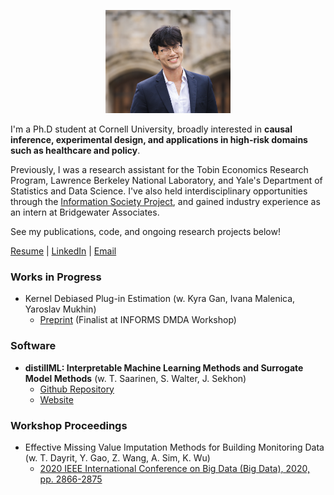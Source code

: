 <!-- ![Profile Picture](profile_image.png) -->
<p style="text-align:center;"><img src="profile_image.png" alt="Profile Picture" width="200"></p>


I'm a Ph.D student at Cornell University, broadly interested in **causal inference, experimental design, and applications in high-risk domains such as healthcare and policy**. 

Previously, I was a research assistant for the Tobin Economics Research Program, Lawrence Berkeley National Laboratory, and Yale's Department of Statistics and Data Science. I've also held interdisciplinary opportunities through the [Information Society Project](https://law.yale.edu/brian-cho), and gained industry experience as an intern at Bridgewater Associates. 

See my publications, code, and ongoing research projects below! 

[Resume](https://drive.google.com/file/d/1DSn5c7y6hat1LV_Q5h8wVZ7t9Ox9zbrr/view?usp=sharing) | [LinkedIn](https://www.linkedin.com/in/brian-cho-5a7876172/) | [Email](mailto:bmc233@cornell.edu)

### Works in Progress
- Kernel Debiased Plug-in Estimation (w. Kyra Gan, Ivana Malenica, Yaroslav Mukhin)
  - [Preprint](https://arxiv.org/abs/2306.08598) (Finalist at INFORMS DMDA Workshop)

### Software

- **distillML: Interpretable Machine Learning Methods and Surrogate Model Methods** (w. T. Saarinen, S. Walter, J. Sekhon)
  - [Github Repository](https://github.com/forestry-labs/Distillery) 
  - [Website](https://forestry-labs.github.io/distillML/)

### Workshop Proceedings

- Effective Missing Value Imputation Methods for Building Monitoring Data (w. T. Dayrit, Y. Gao, Z. Wang, A. Sim, K. Wu)
  - [2020 IEEE International Conference on Big Data (Big Data), 2020, pp. 2866-2875](https://ieeexplore.ieee.org/document/9378230)

